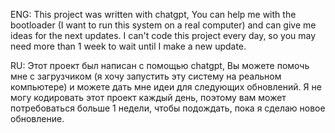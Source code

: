 ENG:
This project was written with chatgpt,
You can help me with the bootloader (I want to run this system on a real computer) and can give me ideas for the next updates.
I can't code this project every day, so you may need more than 1 week to wait until I make a new update.

RU:
Этот проект был написан с помощью chatgpt,
Вы можете помочь мне с загрузчиком (я хочу запустить эту систему на реальном компьютере) и можете дать мне идеи для следующих обновлений.
Я не могу кодировать этот проект каждый день, поэтому вам может потребоваться больше 1 недели, чтобы подождать, пока я сделаю новое обновление.
